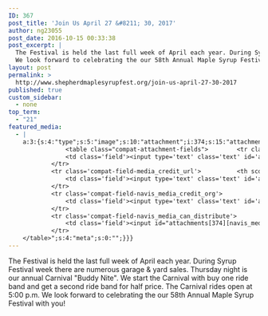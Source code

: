```yaml
---
ID: 367
post_title: 'Join Us April 27 &#8211; 30, 2017'
author: ng23055
post_date: 2016-10-15 00:33:38
post_excerpt: |
  The Festival is held the last full week of April each year. During Syrup Festival week there are numerous garage & yard sales. Thursday night is our annual Carnival "Buddy Nite". We start the Carnival with buy one ride band and get a second ride band for half price. The Carnival rides open at 5:00 p.m.
  We look forward to celebrating the our 58th Annual Maple Syrup Festival with you!
layout: post
permalink: >
  http://www.shepherdmaplesyrupfest.org/join-us-april-27-30-2017
published: true
custom_sidebar:
  - none
top_term:
  - "21"
featured_media:
  - |
    a:3:{s:4:"type";s:5:"image";s:10:"attachment";i:374;s:15:"attachment_data";a:33:{s:2:"id";i:374;s:5:"title";s:8:"100_9630";s:8:"filename";s:12:"100_9630.jpg";s:3:"url";s:77:"http://www.shepherdmaplesyrupfest.org/wp-content/uploads/2016/10/100_9630.jpg";s:4:"link";s:71:"http://www.shepherdmaplesyrupfest.org/join-us-april-27-30-2017/100_9630";s:3:"alt";s:0:"";s:6:"author";s:1:"1";s:11:"description";s:0:"";s:7:"caption";s:0:"";s:4:"name";s:8:"100_9630";s:6:"status";s:7:"inherit";s:10:"uploadedTo";i:367;s:4:"date";i:1476493014000;s:8:"modified";i:1476493014000;s:9:"menuOrder";i:0;s:4:"mime";s:10:"image/jpeg";s:4:"type";s:5:"image";s:7:"subtype";s:4:"jpeg";s:4:"icon";s:74:"http://www.shepherdmaplesyrupfest.org/wp-includes/images/media/default.png";s:13:"dateFormatted";s:16:"October 15, 2016";s:6:"nonces";a:3:{s:6:"update";s:10:"96d5933f83";s:6:"delete";s:10:"3a2c1d3327";s:4:"edit";s:10:"050e61f5be";}s:8:"editLink";s:76:"http://www.shepherdmaplesyrupfest.org/wp-admin/post.php?post=374&action=edit";s:4:"meta";b:0;s:10:"authorName";s:7:"ng23055";s:14:"uploadedToLink";s:76:"http://www.shepherdmaplesyrupfest.org/wp-admin/post.php?post=367&action=edit";s:15:"uploadedToTitle";s:27:"Join Us April 27 - 30, 2017";s:15:"filesizeInBytes";i:2081330;s:21:"filesizeHumanReadable";s:4:"2 MB";s:5:"sizes";a:4:{s:9:"thumbnail";a:4:{s:6:"height";i:140;s:5:"width";i:140;s:3:"url";s:85:"http://www.shepherdmaplesyrupfest.org/wp-content/uploads/2016/10/100_9630-140x140.jpg";s:11:"orientation";s:9:"landscape";}s:6:"medium";a:4:{s:6:"height";i:252;s:5:"width";i:336;s:3:"url";s:85:"http://www.shepherdmaplesyrupfest.org/wp-content/uploads/2016/10/100_9630-336x252.jpg";s:11:"orientation";s:9:"landscape";}s:5:"large";a:4:{s:6:"height";i:578;s:5:"width";i:771;s:3:"url";s:85:"http://www.shepherdmaplesyrupfest.org/wp-content/uploads/2016/10/100_9630-771x578.jpg";s:11:"orientation";s:9:"landscape";}s:4:"full";a:4:{s:3:"url";s:77:"http://www.shepherdmaplesyrupfest.org/wp-content/uploads/2016/10/100_9630.jpg";s:6:"height";i:2448;s:5:"width";i:3264;s:11:"orientation";s:9:"landscape";}}s:6:"height";i:2448;s:5:"width";i:3264;s:11:"orientation";s:9:"landscape";s:6:"compat";a:2:{s:4:"item";s:1710:"<input type="hidden" name="attachments[374][menu_order]" value="0" /><p class="media-types media-types-required-info">Required fields are marked <span class="required">*</span></p>
    			<table class="compat-attachment-fields">		<tr class='compat-field-media_credit'>			<th scope='row' class='label'><label for='attachments-374-media_credit'><span class='alignleft'>Credit</span><br class='clear' /></label></th>
    			<td class='field'><input type='text' class='text' id='attachments-374-media_credit' name='attachments[374][media_credit]' value=''  /></td>
    		</tr>
    		<tr class='compat-field-media_credit_url'>			<th scope='row' class='label'><label for='attachments-374-media_credit_url'><span class='alignleft'>Credit URL</span><br class='clear' /></label></th>
    			<td class='field'><input type='text' class='text' id='attachments-374-media_credit_url' name='attachments[374][media_credit_url]' value=''  /></td>
    		</tr>
    		<tr class='compat-field-navis_media_credit_org'>			<th scope='row' class='label'><label for='attachments-374-navis_media_credit_org'><span class='alignleft'>Organization</span><br class='clear' /></label></th>
    			<td class='field'><input type='text' class='text' id='attachments-374-navis_media_credit_org' name='attachments[374][navis_media_credit_org]' value=''  /></td>
    		</tr>
    		<tr class='compat-field-navis_media_can_distribute'>			<th scope='row' class='label'><label for='attachments-374-navis_media_can_distribute'><span class='alignleft'>Can<br />distribute?</span><br class='clear' /></label></th>
    			<td class='field'><input id="attachments[374][navis_media_can_distribute]" name="attachments[374][navis_media_can_distribute]" type="checkbox" value="1"  /></td>
    		</tr>
    </table>";s:4:"meta";s:0:"";}}}
---
```

The Festival is held the last full week of April each year. During Syrup Festival week there are numerous garage & yard sales. Thursday night is our annual Carnival "Buddy Nite". We start the Carnival with buy one ride band and get a second ride band for half price. The Carnival rides open at 5:00 p.m.
We look forward to celebrating the our 58th Annual Maple Syrup Festival with you!